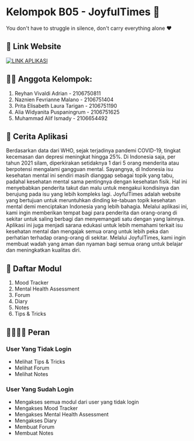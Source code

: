 # Kelompok B05 - JoyfulTimes 🏥
You don't have to struggle in silence, don't carry everything alone ❤️


## 🔗 Link Website
[![LINK APLIKASI](https://img.shields.io/badge/LINK%20APP-298D46?style=for-the-badge&logoColor=white)](https://joyfultime.herokuapp.com/)


## 👨‍💻 Anggota Kelompok:
1. Reyhan Vivaldi Adrian - 2106750811
2. Naznien Fevrianne Malano - 2106751404
3. Prita Elisabeth Laura Tarigan - 2106751190
4. Alia Widyanita Puspaningrum - 2106751625
5. Muhammad Alif Ismady - 2106654492


## 📖 Cerita Aplikasi
Berdasarkan data dari WHO, sejak terjadinya pandemi COVID-19, tingkat kecemasan dan depresi meningkat hingga 25%. Di Indonesia saja, per tahun 2021 silam, diperkirakan setidaknya 1 dari 5 orang menderita atau berpotensi mengalami gangguan mental. Sayangnya, di Indonesia isu kesehatan mental ini sendiri masih dianggap sebagai topik yang tabu, padahal kesehatan mental sama pentingnya dengan kesehatan fisik. Hal ini menyebabkan penderita takut dan malu untuk mengakui kondisinya dan berujung pada isu yang lebih kompleks lagi. JoyfulTimes adalah website yang bertujuan untuk meruntuhkan dinding ke-tabuan topik kesehatan mental demi menciptakan Indonesia yang lebih bahagia. Melalui aplikasi ini, kami ingin memberikan tempat bagi para penderita dan orang-orang di sekitar untuk saling berbagi dan menyemangati satu dengan yang lainnya. Aplikasi ini juga menjadi sarana edukasi untuk lebih memahami terkait isu kesehatan mental dan mengajak semua orang untuk lebih peka dan perhatian terhadap orang-orang di sekitar. Melalui JoyfulTimes, kami ingin membuat wadah yang aman dan nyaman bagi semua orang untuk belajar dan meningkatkan kualitas diri.


## 📝 Daftar Modul
1. Mood Tracker
2. Mental Health Assessment
3. Forum
4. Diary
5. Notes
6. Tips & Tricks


## 👨‍👩‍👧‍👦 Peran
### User Yang Tidak Login
- Melihat Tips & Tricks
- Melihat Forum
- Melihat Notes

### User Yang Sudah Login
- Mengakses semua modul dari user yang tidak login
- Mengakses Mood Tracker
- Mengakses Mental Health Assessment
- Mengakses Diary
- Membuat Forum
- Membuat Notes
